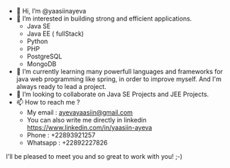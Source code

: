 - 👋 Hi, I’m @yaasiinayeva
- 👀 I’m interested in building strong and efficient applications.
  - Java SE
  - Java EE ( fullStack)
  - Python
  - PHP
  - PostgreSQL
  - MongoDB
- 🌱 I’m currently learning many powerfull languages and frameworks for java web 
programming like spring, in order to improve myself. And I'm always ready to lead a project.
- 💞️ I’m looking to collaborate on Java SE Projects and JEE Projects.
- 📫 How to reach me ?
  - My email : ayevayaasiin@gmail.com
  - You can also write me directly in linkedin https://www.linkedin.com/in/yaasiin-ayeva
  - Phone : +22893921257
  - Whatsapp : +22892227826

I'll be pleased to meet you and so great to work with you! ;-)

<!---
yaasiinayeva/yaasiinayeva is a ✨ special ✨ repository because its `README.md` (this file) appears on your GitHub profile.
You can click the Preview link to take a look at your changes.
--->
